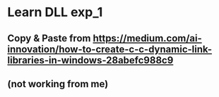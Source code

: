 # Learn DLL exp_1

## Copy & Paste from https://medium.com/ai-innovation/how-to-create-c-c-dynamic-link-libraries-in-windows-28abefc988c9

## (not working from me)
